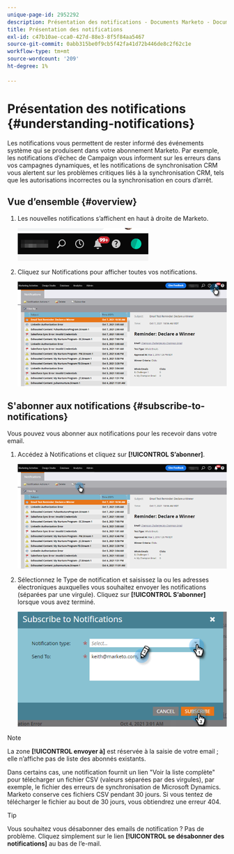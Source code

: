 ```yaml
---
unique-page-id: 2952292
description: Présentation des notifications - Documents Marketo - Documentation du produit
title: Présentation des notifications
exl-id: c47b10ae-cca0-427d-88e3-8f5f84aa5467
source-git-commit: 0abb315be0f9cb5f42fa41d72b446de8c2f62c1e
workflow-type: tm+mt
source-wordcount: '209'
ht-degree: 1%

---
```


# Présentation des notifications {#understanding-notifications}

Les notifications vous permettent de rester informé des événements système qui se produisent dans votre abonnement Marketo. Par exemple, les notifications d’échec de Campaign vous informent sur les erreurs dans vos campagnes dynamiques, et les notifications de synchronisation CRM vous alertent sur les problèmes critiques liés à la synchronisation CRM, tels que les autorisations incorrectes ou la synchronisation en cours d’arrêt.

## Vue d’ensemble {#overview}

1. Les nouvelles notifications s’affichent en haut à droite de Marketo.

   ![](assets/understanding-notifications-1.png)

1. Cliquez sur Notifications pour afficher toutes vos notifications.

   ![](assets/understanding-notifications-2.png)

## S&#39;abonner aux notifications {#subscribe-to-notifications}

Vous pouvez vous abonner aux notifications pour les recevoir dans votre email.

1. Accédez à Notifications et cliquez sur **[!UICONTROL S’abonner]**.

   ![](assets/understanding-notifications-3.png)

1. Sélectionnez le Type de notification et saisissez la ou les adresses électroniques auxquelles vous souhaitez envoyer les notifications (séparées par une virgule). Cliquez sur **[!UICONTROL S’abonner]** lorsque vous avez terminé.

   ![](assets/understanding-notifications-4.png)

>[!NOTE]
>
>La zone **[!UICONTROL envoyer à]** est réservée à la saisie de votre email ; elle n’affiche pas de liste des abonnés existants.

Dans certains cas, une notification fournit un lien &quot;Voir la liste complète&quot; pour télécharger un fichier CSV (valeurs séparées par des virgules), par exemple, le fichier des erreurs de synchronisation de Microsoft Dynamics. Marketo conserve ces fichiers CSV pendant 30 jours. Si vous tentez de télécharger le fichier au bout de 30 jours, vous obtiendrez une erreur 404.

>[!TIP]
>
>Vous souhaitez vous désabonner des emails de notification ? Pas de problème. Cliquez simplement sur le lien **[!UICONTROL se désabonner des notifications]** au bas de l’e-mail.
